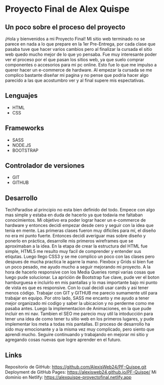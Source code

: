 # Proyecto Final de Alex Quispe
## Un poco sobre el proceso del proyecto
¡Hola y bienvenidos a mi Proyecto Final!
Mi sitio web terminado no se parece en nada a lo que prepare en la 1er Pre-Entrega, por cada clase que pasaba tuve que hacer varios cambios pero al finalizar la cursada el sitio web quedo mucho mejor de lo que yo pensaba. Fue muy interesante poder ver el proceso por el que pasan los sitios web, ya que suelo comprar componentes o accesorios para mi pc online. Esto fue lo que me impulso a querer hacer un e-commerce de hardware.
Al empezar la cursada se me complico bastante diseñar mi pagina y no pense que podria hacer algo parecido a las que acostumbro ver y al final supere mis espectativas.

## Lenguajes
- HTML
- CSS 

## Frameworks
- SASS
- NODE.JS
- BOOTSTRAP

## Controlador de versiones
- GIT
- GITHUB 

## Desarrollo
TechParadise al principio no esta bien definido del todo. Empece con algo mas simple y estaba en duda de hacerlo ya que todavia me faltaban conocimientos. Mi objetivo era poder lograr hacer un e-commerce de hardware y entonces decidi empezar desde cero y seguir con la idea que tenia en mente.
Las primeras clases fueron muy dificiles para mí, el diseño no era mi punto fuerte. Entonces decidi averiguar mas sobre diseño y ponerlo en práctica, desarrolle mis primeros wireframes que se aproximaban a la idea.
En la etapa de crear la estructura del HTML fue simple, HTML5 me resulto muy facil de comprender y entender sus etiqutas.
Luego llego CSS3 y se me complico un poco con las clases pero despues de mucha practica le agarre la mano. Flexbox y Grids si bien fue un poco pesado, me ayudo mucho a seguir mejorando mi proyecto.
A la hora de hacerlo responsive con los Media Queries rompi varias cosas que luego pude solucionar.
La aprición de Bootstrap fue clave, pude ver el boton hamburguesa e incluirlo en mis pantallas y lo mas importante bajo mi punto de vista es que es responsive. Con lo cual decidi usar cards y asi tener menos código.
Trabajar con GIT y GITHUB me parecio sumamente util para trabajar en equipo. Por otro lado, SASS me encanto y me ayudo a tener mejor organizado mi codigo y saber la ubicacion y no perderme como me pasaba antes.
Luego la implementacion de Animaciones, en la que pude incluir en mi nav. Tambien el SEO me parecio muy util la intoducción para tener una idea de como tener tu sitio web en los primeros lugares, y pude implementar los meta a todas mis pantallas.
El proceso de desarrollo ha sido muy emocionante y a la misma vez muy complicado, pero siento que aprendi mucho. Seguire continuando y trabajando en mejorar mi sitio y agregando cosas nuevas que logre aprender en el futuro.


## Links
Repositorio de GitHub: https://github.com/AlexisWeb24/PF-Quispe.git
Deployment de GitHub Pages: https://alexisweb24.github.io/PF-Quispe/
Mi dominio en Netlify: https://alexquispe-proyectofinal.netlify.app